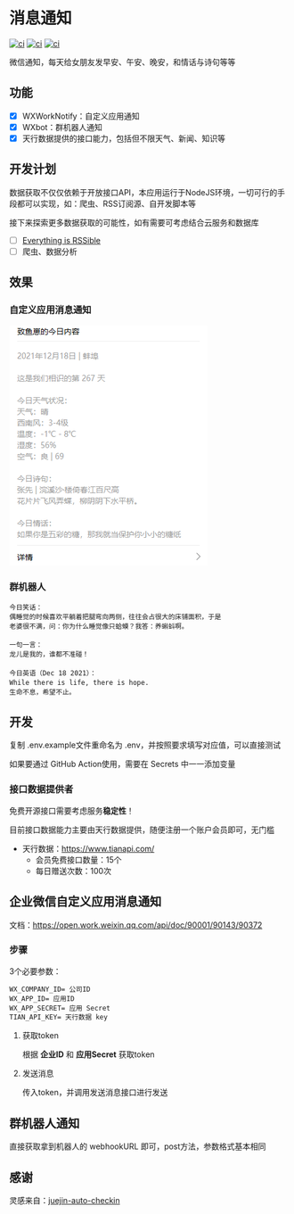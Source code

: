 # 消息通知

[![ci](https://github.com/JS-banana/notify-server/actions/workflows/goodMorning.yml/badge.svg)](https://github.com/JS-banana/notify-server/actions/workflows/goodMorning.yml)
[![ci](https://github.com/JS-banana/notify-server/actions/workflows/goodAfternoon.yml/badge.svg)](https://github.com/JS-banana/notify-server/actions/workflows/goodAfternoon.yml)
[![ci](https://github.com/JS-banana/notify-server/actions/workflows/goodEvening.yml/badge.svg)](https://github.com/JS-banana/notify-server/actions/workflows/goodEvening.yml)

微信通知，每天给女朋友发早安、午安、晚安，和情话与诗句等等

## 功能

- [x] WXWorkNotify：自定义应用通知
- [x] WXbot：群机器人通知
- [x] 天行数据提供的接口能力，包括但不限天气、新闻、知识等

## 开发计划

数据获取不仅仅依赖于开放接口API，本应用运行于NodeJS环境，一切可行的手段都可以实现，如：爬虫、RSS订阅源、自开发脚本等

接下来探索更多数据获取的可能性，如有需要可考虑结合云服务和数据库

- [ ] [Everything is RSSible](https://docs.rsshub.app/)
- [ ] 爬虫、数据分析

## 效果

### 自定义应用消息通知

![img](img1.png)

### 群机器人

```txt
今日笑话：
偶睡觉的时候喜欢平躺着把腿弯向两侧，往往会占很大的床铺面积，于是
老婆很不满，问：你为什么睡觉像只蛤蟆？我答：养蝌蚪啊。

一句一言：
龙儿是我的，谁都不准碰！

今日英语（Dec 18 2021）：
While there is life, there is hope.
生命不息，希望不止。
```

## 开发

复制 .env.example文件重命名为 .env，并按照要求填写对应值，可以直接测试

如果要通过 GitHub Action使用，需要在 Secrets 中一一添加变量

### 接口数据提供者

免费开源接口需要考虑服务**稳定性**！

目前接口数据能力主要由天行数据提供，随便注册一个账户会员即可，无门槛

- 天行数据：<https://www.tianapi.com/>
  - 会员免费接口数量：15个
  - 每日赠送次数：100次

## 企业微信自定义应用消息通知

文档：<https://open.work.weixin.qq.com/api/doc/90001/90143/90372>

### 步骤

3个必要参数：

```txt
WX_COMPANY_ID= 公司ID
WX_APP_ID= 应用ID
WX_APP_SECRET= 应用 Secret
TIAN_API_KEY= 天行数据 key
```

1. 获取token

    根据 **企业ID** 和 **应用Secret** 获取token

2. 发送消息

    传入token，并调用发送消息接口进行发送

## 群机器人通知

直接获取拿到机器人的 webhookURL 即可，post方法，参数格式基本相同

## 感谢

灵感来自：[juejin-auto-checkin](https://github.com/JS-banana/juejin-auto-checkin)
